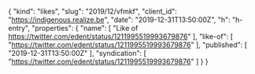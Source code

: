 {
  "kind": "likes",
  "slug": "2019/12/vfmkf",
  "client_id": "https://indigenous.realize.be",
  "date": "2019-12-31T13:50:00Z",
  "h": "h-entry",
  "properties": {
    "name": [
      "Like of https://twitter.com/edent/status/1211995519993679876"
    ],
    "like-of": [
      "https://twitter.com/edent/status/1211995519993679876"
    ],
    "published": [
      "2019-12-31T13:50:00Z"
    ],
    "syndication": [
      "https://twitter.com/edent/status/1211995519993679876"
    ]
  }
}
